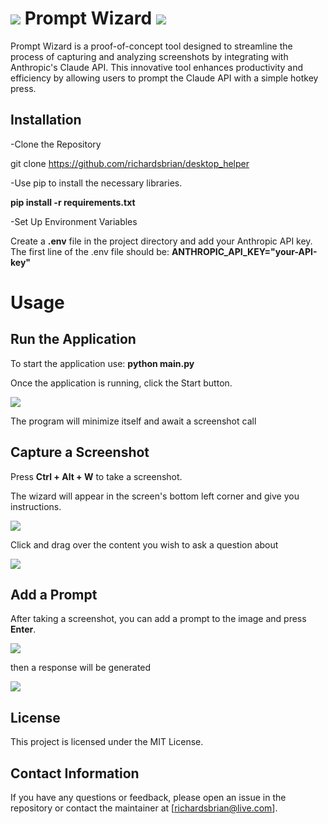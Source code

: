 # ![ ](https://github.com/richardsbrian/desktop_helper/blob/main/png_files/for_README/wiz.png)  Prompt Wizard ![ ](https://github.com/richardsbrian/desktop_helper/blob/main/png_files/for_README/wiz_flip.png)

Prompt Wizard is a proof-of-concept tool designed to streamline the process of capturing and analyzing screenshots by integrating with Anthropic's Claude API. This innovative tool enhances productivity and efficiency by allowing users to prompt the Claude API with a simple hotkey press.



## Installation
-Clone the Repository



git clone <https://github.com/richardsbrian/desktop_helper>


-Use pip to install the necessary libraries.

**pip install -r requirements.txt**

-Set Up Environment Variables

Create a **.env** file in the project directory and add your Anthropic API key.
 The first line of the .env file should be: **ANTHROPIC_API_KEY="your-API-key"**

# Usage
## Run the Application

To start the application use: **python main.py**

Once the application is running, click the Start button.

![ ](https://github.com/richardsbrian/desktop_helper/blob/main/png_files/for_README/start.png)

The program will minimize itself and await a screenshot call 


## Capture a Screenshot

Press **Ctrl + Alt + W** to take a screenshot.

The wizard will appear in the screen's bottom left corner and give you instructions.

![ ](https://github.com/richardsbrian/desktop_helper/blob/main/png_files/for_README/wiz_drag.png)

Click and drag over the content you wish to ask a question about

![ ](https://github.com/richardsbrian/desktop_helper/blob/main/png_files/for_README/drag.png)

## Add a Prompt

After taking a screenshot, you can add a prompt to the image and press **Enter**.

![ ](https://github.com/richardsbrian/desktop_helper/blob/main/png_files/for_README/ask.png)

then a response will be generated

![ ](https://github.com/richardsbrian/desktop_helper/blob/main/png_files/for_README/response.png)


## License
This project is licensed under the MIT License.

## Contact Information
If you have any questions or feedback, please open an issue in the repository or contact the maintainer at [richardsbrian@live.com].
